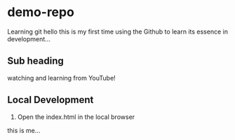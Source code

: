 # demo-repo
Learning git
hello this is my first time using the Github to learn its essence in development...

## Sub heading

watching and learning from YouTube!


## Local Development

1. Open the index.html in the local browser


this is me...